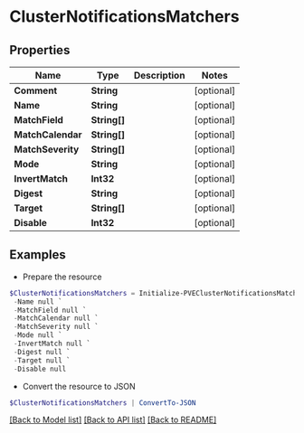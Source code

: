# ClusterNotificationsMatchers
## Properties

Name | Type | Description | Notes
------------ | ------------- | ------------- | -------------
**Comment** | **String** |  | [optional] 
**Name** | **String** |  | [optional] 
**MatchField** | **String[]** |  | [optional] 
**MatchCalendar** | **String[]** |  | [optional] 
**MatchSeverity** | **String[]** |  | [optional] 
**Mode** | **String** |  | [optional] 
**InvertMatch** | **Int32** |  | [optional] 
**Digest** | **String** |  | [optional] 
**Target** | **String[]** |  | [optional] 
**Disable** | **Int32** |  | [optional] 

## Examples

- Prepare the resource
```powershell
$ClusterNotificationsMatchers = Initialize-PVEClusterNotificationsMatchers  -Comment null `
 -Name null `
 -MatchField null `
 -MatchCalendar null `
 -MatchSeverity null `
 -Mode null `
 -InvertMatch null `
 -Digest null `
 -Target null `
 -Disable null
```

- Convert the resource to JSON
```powershell
$ClusterNotificationsMatchers | ConvertTo-JSON
```

[[Back to Model list]](../README.md#documentation-for-models) [[Back to API list]](../README.md#documentation-for-api-endpoints) [[Back to README]](../README.md)

